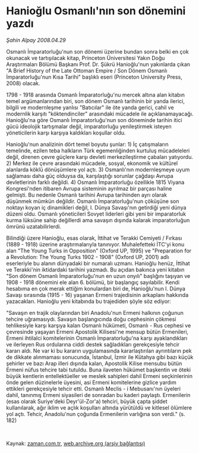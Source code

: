 # Hanioğlu Osmanlı'nın son dönemini yazdı

*Şahin Alpay 2008.04.29*

<tr><td class="metin" colspan="2" style="padding-top: 20px; padding-left: 5px; padding-right: 10px;">Osmanlı İmparatorluğu'nun son dönemi üzerine bundan sonra belki en çok okunacak ve tartışılacak kitap, Princeton Üniversitesi Yakın Doğu Araştırmaları Bölümü Başkanı Prof. Dr. Şükrü Hanioğlu'nun yakınlarda çıkan "A Brief History of the Late Ottoman Empire / Son Dönem Osmanlı İmparatorluğu'nun Kısa Tarihi" başlıklı eseri (Princeton University Press, 2008) olacak.</td></tr><tr><td class="metin" colspan="2" style="padding-top: 20px; padding-left: 5px; padding-right: 10px;"><p>1798 - 1918 arasında Osmanlı İmparatorluğu'nu mercek altına alan kitabın temel argümanlarından biri, son dönem Osmanlı tarihinin bir yanda ilerici, bilgili ve modernleşme yanlısı "Batıcılar" ile öte yanda gerici, cahil ve modernlik karşıtı "köktendinciler" arasındaki mücadele ile açıklanamayacağı. Hanioğlu'na göre Osmanlı İmparatorluğu'nun son döneminde tarihin itici gücü ideolojik tartışmalar değil, imparatorluğu yenileştirmek isteyen yöneticilerin karşı karşıya kaldıkları koşullar oldu.
<p>Hanioğlu'nun analizinin dört temel boyutu şunlar: 1) İç çatışmaların temelinde, ezilen teba halkların Türk egemenliğinden kurtuluş mücadeleleri değil, direnen çevre güçlere karşı devleti merkezileştirme çabaları yatıyordu. 2) Merkez ile çevre arasındaki mücadele, sosyal, ekonomik ve kültürel alanlarda köklü dönüşümlere yol açtı. 3) Osmanlı'nın modernleşmeye uyum sağlaması daha güç olduysa da, karşılaştığı sorunlar çağdaşı Avrupa devletlerinin farklı değildi. 4) Osmanlı İmparatorluğu özellikle 1815 Viyana Kongresi'nden itibaren Avrupa sisteminin ayrılmaz bir parçası haline gelmişti. Bu nedenle Osmanlı tarihini Avrupa tarihinden ayrı olarak düşünmek mümkün değildir. Osmanlı İmparatorluğu'nun çöküşüne son noktayı koyan iç dinamikleri değil, I. Dünya Savaşı'nın getirdiği yeni dünya düzeni oldu. Osmanlı yöneticileri Sovyet liderleri gibi yeni bir imparatorluk kurma lüksüne sahip değillerdi ama savaşın dışında kalarak imparatorluğun ömrünü uzatabilirlerdi.
<p>Bilindiği üzere Hanioğlu, esas olarak, İttihat ve Terakki Cemiyeti / Fırkası (1889 - 1918) üzerine araştırmalarıyla tanınıyor. Muhalefetteki İTC'yi konu alan "The Young Turks in Opposition" (Oxford UP, 1995) ve "Preparation for a Revolution: The Young Turks 1902 - 1908" (Oxford UP, 2001) adlı eserleriyle bu alanın dünyadaki bir numaralı uzmanı. Hanioğlu henüz, İttihat ve Terakki'nin iktidardaki tarihini yazmadı. Bu açıdan bakınca yeni kitabın "Son dönem Osmanlı İmparatorluğu'nun en uzun onyılı" başlığını taşıyan ve 1908 - 1918 dönemini ele alan 6. bölümü, bir başlangıç sayılabilir. Kendi hesabıma en çok merak ettiğim konulardan biri de, Hanioğlu'nun I. Dünya Savaşı sırasında (1915 - 16) yaşanan Ermeni trajedisinin arkaplanı hakkında yazacakları. Hanioğlu yeni kitabında bu trajediden şöyle söz ediyor: 
<p>"Savaşın en trajik olaylarından biri Anadolu'nun Ermeni halkının çoğunun tehcire uğramasıydı. Savaşın başlangıcında doğu cephesinin çökmesi tehlikesiyle karşı karşıya kalan Osmanlı hükümeti, Osmanlı - Rus cephesi ve çevresinde yaşayan Ermeni Apostolik Kilisesi'ne mensup bütün Ermenileri, Ermeni ihtilalci komitelerinin Osmanlı İmparatorluğu'na karşı ayaklandıkları ve ilerleyen Rus ordularına ciddi destek sağladıkları gerekçesiyle tehcir kararı aldı. Ne var ki bu kararın uygulamasında kararlaştırılan ayrıntıların pek de dikkate alınmaması sonucunda, İstanbul, İzmir ile Kütahya gibi bazı küçük şehirler ve bazı Arap illeri dışında kalan, Apostolik Kilise mensubu bütün Ermeni nüfus tehcire tabi tutuldu. Buna ilaveten hükümet başkentin ve öteki büyük kentlerin entellektüeller ve meslek sahipleri dahil Ermeni seçkinlerinin önde gelen düzinelerle üyesini, asi Ermeni komitelerine gizlice yardım ettikleri gerekçesiyle tehcir etti. Osmanlı Meclis - i Mebusanı'nın üyeleri dahil, tanınmış Ermeni siyasileri de sonradan bu kaderi paylaştı. Ermenilerin (esas olarak Suriye'deki Deyr'ül-Zor'a) tehciri, büyük çapta şiddet kullanılarak, ağır iklim ve açlık koşulları altında yürütüldü ve kitlesel ölümlere yol açtı. Tehcir, Anadolu'nun çoğunda Ermenilerin varlığına son verdi." (s. 182) 
<p><br/></p></p></p></p></p></td></tr>

Kaynak: [zaman.com.tr](http://zaman.com.tr/yazar.do?yazino=682783), [web.archive.org (arşiv bağlantısı)](http://web.archive.org/web/20080601183454/http://www.zaman.com.tr:80/yazar.do?yazino=682783)

